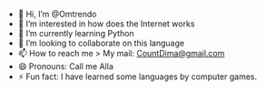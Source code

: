 - 👋 Hi, I’m @Omtrendo
- 👀 I’m interested in how does the Internet works
- 🌱 I’m currently learning Python
- 💞️ I’m looking to collaborate on this language
- 📫 How to reach me > My mail: CountDima@gmail.com
- 😄 Pronouns: Call me Alla
- ⚡ Fun fact: I have learned some languages by computer games.

<!---
Omtrendo/Omtrendo is a ✨ special ✨ repository because its `README.md` (this file) appears on your GitHub profile.
You can click the Preview link to take a look at your changes.
--->
